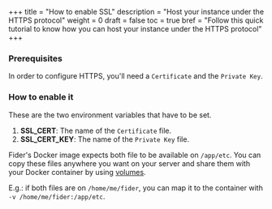 +++
title = "How to enable SSL"
description = "Host your instance under the HTTPS protocol"
weight = 0
draft = false
toc = true
bref = "Follow this quick tutorial to know how you can host your instance under the HTTPS protocol"
+++

<h3>Prerequisites</h3>

In order to configure HTTPS, you'll need a <code>Certificate</code> and the <code>Private Key</code>.

<h3>How to enable it</h3>

These are the two environment variables that have to be set.

1. <b>SSL_CERT</b>: The name of the <code>Certificate</code> file.
2. <b>SSL_CERT_KEY</b>: The name of the <code>Private Key</code> file.

Fider's Docker image expects both file to be available on `/app/etc`. You can copy these files anywhere you want on your server and share them with your Docker container by using [volumes](https://docs.docker.com/storage/volumes/).

E.g.: if both files are on `/home/me/fider`, you can map it to the container with `-v /home/me/fider:/app/etc`.